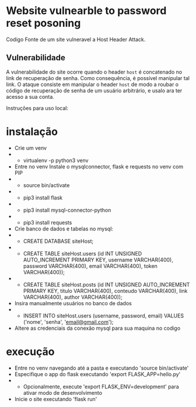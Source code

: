 # Website vulnearble to password reset posoning
Codigo Fonte de um site vulneravel a Host Header Attack.  

## Vulnerabilidade
A vulnerabilidade do site ocorre quando o header ```host``` é concatenado no link de recuperação de senha. Como consequência, é possível manipular tal link.
O ataque consiste em manipular o header ```host``` de modo a roubar o código de recuperação de senha de um usuário arbitrário, e usalo ara ter acesso a sua conta.


Instruções para uso local:

# instalação
- Crie um venv
- - virtualenv -p python3 venv
- Entre no venv Instale o mysqlconnector, flask e requests no venv com PIP
- - source bin/activate
- - pip3 install flask
- - pip3 install mysql-connector-python
- - pip3 install requests
- Crie banco de dados e tabelas no mysql:
- - CREATE DATABASE siteHost;
- - CREATE TABLE siteHost.users (id INT UNSIGNED AUTO_INCREMENT PRIMARY KEY, username VARCHAR(400), password VARCHAR(400), email VARCHAR(400), token VARCHAR(400));
- - CREATE TABLE siteHost.posts (id INT UNSIGNED AUTO_INCREMENT PRIMARY KEY, titulo VARCHAR(400), conteudo VARCHAR(400), link VARCHAR(400), author VARCHAR(400));
- Insira manualmente usuários no banco de dados
- - INSERT INTO siteHost.users (username, password, email) VALUES ('nome', 'senha', 'email@gmail.com');
- Altere as credenciais da conexão mysql para sua maquina no codigo

# execução
- Entre no venv navegando até a pasta e executando  'source bin/activate'
- Especifique o app do flask executando 'export FLASK_APP=hello.py'
- - Opcionalmente, execute 'export FLASK_ENV=development' para ativar modo de desenvolvimento
- Inicie o site executando 'flask run'

